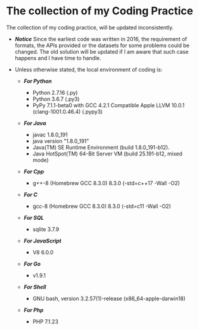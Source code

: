 # The collection of my Coding Practice
The collection of my coding practice, will be updated inconsistently.

* ***Notice*** 
Since the earliest code was written in 2016, the requirement of formats, the APIs provided or the datasets for some problems could be changed. The old solution will be updated if I am aware that such case happens and I have time to handle.

* Unless otherwise stated, the local environment of coding is:

	* ***For Python***
   		* Python 2.7.16 (.py)
		* Python 3.6.7 (.py3)
        * PyPy 7.1.1-beta0 with GCC 4.2.1 Compatible Apple LLVM 10.0.1 (clang-1001.0.46.4) (.pypy3)

	* ***For Java***
		* javac 1.8.0_191
		* java version "1.8.0_191"
		* Java(TM) SE Runtime Environment (build 1.8.0_191-b12).
		* Java HotSpot(TM) 64-Bit Server VM (build 25.191-b12, mixed mode)

	* ***For Cpp***
		* g++-8 (Homebrew GCC 8.3.0) 8.3.0 (-std=c++17 -Wall -O2)

	* ***For C***
		* gcc-8 (Homebrew GCC 8.3.0) 8.3.0 (-std=c11 -Wall -O2)

    * ***For SQL***
        * sqlite 3.7.9

    * ***For JavaScript***
        * V8 6.0.0

    * ***For Go***
        * v1.9.1

    * ***For Shell***
        * GNU bash, version 3.2.57(1)-release (x86_64-apple-darwin18)

    * ***For Php***
        * PHP 7.1.23
